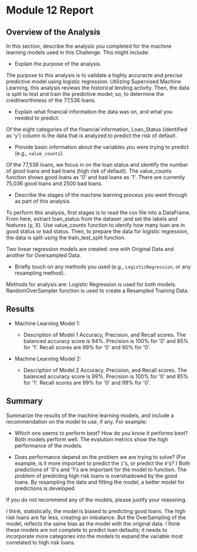 # Module 12 Report 

## Overview of the Analysis

In this section, describe the analysis you completed for the machine learning models used in this Challenge. This might include:

* Explain the purpose of the analysis.

The purpose to this analysis is to validate a highly accuracte and precise predictive model using logistic regression. Utilizing Supervised Machine Learning, this analysis reviews the historical lending activity. Then, the data is split to test and train the predictive model; so, to determine the creditworthiness of the 77,536 loans.


* Explain what financial information the data was on, and what you needed to predict.

Of the eight categories of the financial information, Loan_Status (identified as 'y') column is the data that is analyzed to predict the risk of default. 


* Provide basic information about the variables you were trying to predict (e.g., `value_counts`).

Of the 77,536 loans, we focus in on the loan status and identify the number of good loans and bad loans (high risk of default). The value_counts function shows good loans as '0' and bad loans as '1'. There are currently 75,036 good loans and 2500 bad loans.


* Describe the stages of the machine learning process you went through as part of this analysis.

To perform this analysis, first stages is to read the csv file into a DataFrame. From here, extract loan_status from the dataset ;and set the labels and features (y, X). Use value_counts function to idenify how many loan are in good status or bad status. Then, to prepare the data for logistic regression, the data is split using the train_test_split function.

Two linear regression models are created: one with Original Data and another for Oversampled Data.


* Briefly touch on any methods you used (e.g., `LogisticRegression`, or any resampling method).

Methods for analysis are: 
Logistic Regression is used for both models.
RandomOverSampler function is used to create a Resampled Training Data. 


## Results

* Machine Learning Model 1:
  * Description of Model 1 Accuracy, Precision, and Recall scores.
The balanced accuracy score is 94%. Precision is 100% for '0' and 85% for '1'. Recall scores are 99% for '0' and 90% for '0'.

* Machine Learning Model 2:
  * Description of Model 2 Accuracy, Precision, and Recall scores.
The balanced accuracy score is 99%. Precision is 100% for '0' and 85% for '1'. Recall scores are 99% for '0' and 99% for '0'.


## Summary

Summarize the results of the machine learning models, and include a recommendation on the model to use, if any. For example:

* Which one seems to perform best? How do you know it performs best?
Both models perform well. The evalution metrics show the high performance of the models.

* Does performance depend on the problem we are trying to solve? (For example, is it more important to predict the `1`'s, or predict the `0`'s? )
Both predictions of '0's and '1's are important for the model to function. The problem of predicting high risk loans is overshadowed by the good loans. By resampling the data and fitting the model, a better model for predictions is developed.

If you do not recommend any of the models, please justify your reasoning.

I think, statistically, the model is biased to predicting good loans. The high risk loans are far less, creating an imbalance. But the OverSampling of the model, reflects the same bias as the model with the original data. I think these models are not complete to predict loan defaults; it needs to incorporate more categories into the models to expand the variable most correlated to high risk loans.
